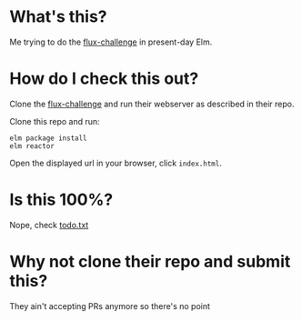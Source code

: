# What's this?

Me trying to do the [flux-challenge](https://github.com/staltz/flux-challenge) in present-day Elm.

# How do I check this out?

Clone the [flux-challenge](https://github.com/staltz/flux-challenge) and run their webserver as described in their repo.

Clone this repo and run:

```
elm package install
elm reactor
```

Open the displayed url in your browser, click `index.html`.

# Is this 100%?

Nope, check [todo.txt](./todo.txt)

# Why not clone their repo and submit this?

They ain't accepting PRs anymore so there's no point
